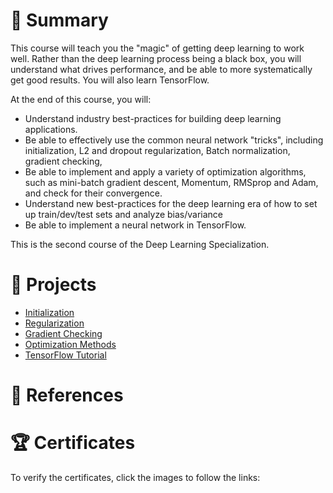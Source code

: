 # 📄 Summary
This course will teach you the "magic" of getting deep learning to work well. Rather than the deep learning process being a black box, you will understand what drives performance, and be able to more systematically get good results. You will also learn TensorFlow.

At the end of this course, you will:
* Understand industry best-practices for building deep learning applications.
* Be able to effectively use the common neural network "tricks", including initialization, L2 and dropout regularization, Batch normalization, gradient checking,
* Be able to implement and apply a variety of optimization algorithms, such as mini-batch gradient descent, Momentum, RMSprop and Adam, and check for their convergence.
* Understand new best-practices for the deep learning era of how to set up train/dev/test sets and analyze bias/variance
* Be able to implement a neural network in TensorFlow.

This is the second course of the Deep Learning Specialization.

# 📂 Projects
* [Initialization](https://github.com/mauritsvzb/DeepLearning.AI-Deep-Learning-Specialization/blob/main/02.%20Improving%20Deep%20Neural%20Networks/01.%20Practical%20Aspects%20of%20Deep%20Learning/Initialization.ipynb)
* [Regularization](https://github.com/mauritsvzb/DeepLearning.AI-Deep-Learning-Specialization/blob/main/02.%20Improving%20Deep%20Neural%20Networks/01.%20Practical%20Aspects%20of%20Deep%20Learning/Regularization.ipynb)
* [Gradient Checking](https://github.com/mauritsvzb/DeepLearning.AI-Deep-Learning-Specialization/blob/main/02.%20Improving%20Deep%20Neural%20Networks/01.%20Practical%20Aspects%20of%20Deep%20Learning/Gradient_Checking.ipynb)
* [Optimization Methods](https://github.com/mauritsvzb/DeepLearning.AI-Deep-Learning-Specialization/blob/main/02.%20Improving%20Deep%20Neural%20Networks/02.%20Optimization%20Algorithms/Optimization_methods.ipynb)
* [TensorFlow Tutorial](https://github.com/mauritsvzb/DeepLearning.AI-Deep-Learning-Specialization/blob/main/02.%20Improving%20Deep%20Neural%20Networks/03.%20Hyperparameter%20Tuning%2C%20Batch%20Normalization%2C%20and%20Programming%20Frameworks/Tensorflow_introduction.ipynb)

# 📄 References


# 🏆 Certificates
To verify the certificates, click the images to follow the links:
